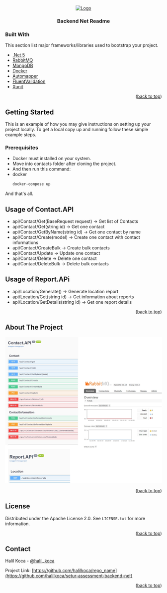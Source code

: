 <div id="top"></div>

<br />
<div align="center">
  <a href="https://github.com/halilkoca/setur-assessment-backend-net">
    <img src="https://github.com/othneildrew/Best-README-Template/raw/master/images/logo.png" alt="Logo" width="80" height="80">
  </a>

  <h3 align="center">Backend Net Readme</h3>
</div>



### Built With

This section list major frameworks/libraries used to bootstrap your project.

* [.Net 5](https://dotnet.microsoft.com/en-us/download)
* [RabbitMQ](https://www.rabbitmq.com/)
* [MongoDB](https://www.mongodb.com/)
* [Docker](https://www.docker.com/)
* [Automapper](https://github.com/AutoMapper/AutoMapper)
* [FluentValidation](https://fluentvalidation.net/)
* [Xunit](https://xunit.net/)

<p align="right">(<a href="#top">back to top</a>)</p>


## Getting Started

This is an example of how you may give instructions on setting up your project locally.
To get a local copy up and running follow these simple example steps.

### Prerequisites

* Docker must installed on your system.
* Move into contacts folder after cloning the project.
* And then run this command:
* docker
  ```sh
  docker-compose up
  ```


And that's all.


## Usage of Contact.API

* api/Contact/Get(BaseRequest request) -> Get list of Contacts
* api/Contact/Get(string id) -> Get one contact
* api/Contact/GetByName(string id) -> Get one contact by name
* api/Contact/Create(model) -> Create one contact with contact informations
* api/Contact/CreateBulk -> Create bulk contacts
* api/Contact/Update -> Update one contact
* api/Contact/Delete -> Delete one contact
* api/Contact/DeleteBulk -> Delete bulk contacts

## Usage of Report.APi

* api/Location/Generate() -> Generate location report
* api/Location/Get(string id) -> Get information about reports
* api/Location/GetDetails(string id) -> Get one report details

<p align="right">(<a href="#top">back to top</a>)</p>

## About The Project

[![Product Name Screen Shot][product-screenshot]](https://halilkoca.com)

<p align="right">(<a href="#top">back to top</a>)</p>

## License

Distributed under the Apache License 2.0. See `LICENSE.txt` for more information.

<p align="right">(<a href="#top">back to top</a>)</p>

## Contact

Halil Koca - [@halil_koca](https://twitter.com/halil_koca)

Project Link: [https://github.com/halilkoca/repo_name](https://github.com/halilkoca/setur-assessment-backend-net)

<p align="right">(<a href="#top">back to top</a>)</p>

[product-screenshot]: screenshot.jpg
